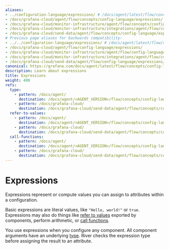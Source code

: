 ```yaml
---
aliases:
- ../configuration-language/expressions/ # /docs/agent/latest/flow/concepts/configuration-language/expressions/
- /docs/grafana-cloud/agent/flow/concepts/config-language/expressions/
- /docs/grafana-cloud/monitor-infrastructure/agent/flow/concepts/config-language/expressions/
- /docs/grafana-cloud/monitor-infrastructure/integrations/agent/flow/concepts/config-language/expressions/
- /docs/grafana-cloud/send-data/agent/flow/concepts/config-language/expressions/
# Previous page aliases for backwards compatibility:
- ../../configuration-language/expressions/ # /docs/agent/latest/flow/configuration-language/expressions/
- /docs/grafana-cloud/agent/flow/config-language/expressions/
- /docs/grafana-cloud/monitor-infrastructure/agent/flow/config-language/expressions/
- /docs/grafana-cloud/monitor-infrastructure/integrations/agent/flow/config-language/expressions/
- /docs/grafana-cloud/send-data/agent/flow/config-language/expressions/
canonical: https://grafana.com/docs/agent/latest/flow/concepts/config-language/expressions/
description: Learn about expressions
title: Expressions
weight: 400
refs:
  type:
    - pattern: /docs/agent/
      destination: /docs/agent/<AGENT_VERSION>/flow/concepts/config-language/expressions/types_and_values/
    - pattern: /docs/grafana-cloud/
      destination: /docs/grafana-cloud/send-data/agent/flow/concepts/config-language/expressions/types_and_values/
  refer-to-values:
    - pattern: /docs/agent/
      destination: /docs/agent/<AGENT_VERSION>/flow/concepts/config-language/expressions/referencing_exports/
    - pattern: /docs/grafana-cloud/
      destination: /docs/grafana-cloud/send-data/agent/flow/concepts/config-language/expressions/referencing_exports/
  call-functions:
    - pattern: /docs/agent/
      destination: /docs/agent/<AGENT_VERSION>/flow/concepts/config-language/expressions/function_calls/
    - pattern: /docs/grafana-cloud/
      destination: /docs/grafana-cloud/send-data/agent/flow/concepts/config-language/expressions/function_calls/
---
```


# Expressions

Expressions represent or compute values you can assign to attributes within a configuration.

Basic expressions are literal values, like `"Hello, world!"` or `true`.
Expressions may also do things like [refer to values](ref:refer-to-values) exported by components, perform arithmetic, or [call functions](ref:call-functions).

You use expressions when you configure any component.
All component arguments have an underlying [type](ref:type).
River checks the expression type before assigning the result to an attribute.

